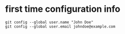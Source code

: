 # first time configuration info

```
git config --global user.name "John Doe"
git config --global user.email johndoe@example.com
```
